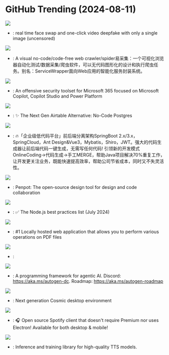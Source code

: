 # GitHub Trending (2024-08-11)

![](https://img.shields.io/badge/Python-New%204-green?style=flat-square&logo=appveyor)
- [](https://github.comundefined): real time face swap and one-click video deepfake with only a single image (uncensored)

![](https://img.shields.io/badge/JavaScript-New%20176-green?style=flat-square&logo=appveyor)
- [](https://github.comundefined): A visual no-code/code-free web crawler/spider易采集：一个可视化浏览器自动化测试/数据采集/爬虫软件，可以无代码图形化的设计和执行爬虫任务。别名：ServiceWrapper面向Web应用的智能化服务封装系统。

![](https://img.shields.io/badge/Python-New%2018-green?style=flat-square&logo=appveyor)
- [](https://github.comundefined): An offensive security toolset for Microsoft 365 focused on Microsoft Copilot, Copilot Studio and Power Platform

![](https://img.shields.io/badge/TypeScript-New%20332-green?style=flat-square&logo=appveyor)
- [](https://github.comundefined): ✨ The Next Gen Airtable Alternative: No-Code Postgres

![](https://img.shields.io/badge/Java-New%20135-green?style=flat-square&logo=appveyor)
- [](https://github.comundefined): 🔥「企业级低代码平台」前后端分离架构SpringBoot 2.x/3.x，SpringCloud，Ant Design&Vue3，Mybatis，Shiro，JWT。强大的代码生成器让前后端代码一键生成，无需写任何代码! 引领新的开发模式OnlineCoding->代码生成->手工MERGE，帮助Java项目解决70%重复工作，让开发更关注业务，既能快速提高效率，帮助公司节省成本，同时又不失灵活性。

![](https://img.shields.io/badge/Clojure-New%20286-green?style=flat-square&logo=appveyor)
- [](https://github.comundefined): Penpot: The open-source design tool for design and code collaboration

![](https://img.shields.io/badge/Dockerfile-New%20155-green?style=flat-square&logo=appveyor)
- [](https://github.comundefined): ✅ The Node.js best practices list (July 2024)

![](https://img.shields.io/badge/Java-New%20261-green?style=flat-square&logo=appveyor)
- [](https://github.comundefined): #1 Locally hosted web application that allows you to perform various operations on PDF files

![](https://img.shields.io/badge/C-New%2070-green?style=flat-square&logo=appveyor)
- [](https://github.comundefined): 

![](https://img.shields.io/badge/Jupyter%20Notebook-New%2073-green?style=flat-square&logo=appveyor)
- [](https://github.comundefined): A programming framework for agentic AI. Discord: https://aka.ms/autogen-dc. Roadmap: https://aka.ms/autogen-roadmap

![](https://img.shields.io/badge/Just-New%2049-green?style=flat-square&logo=appveyor)
- [](https://github.comundefined): Next generation Cosmic desktop environment

![](https://img.shields.io/badge/Dart-New%2026-green?style=flat-square&logo=appveyor)
- [](https://github.comundefined): 🎧 Open source Spotify client that doesn't require Premium nor uses Electron! Available for both desktop & mobile!

![](https://img.shields.io/badge/Python-New%20111-green?style=flat-square&logo=appveyor)
- [](https://github.comundefined): Inference and training library for high-quality TTS models.

